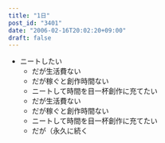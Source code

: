 ```yaml
---
title: "1日"
post_id: "3401"
date: "2006-02-16T20:02:20+09:00"
draft: false
---
```



* ニートしたい
  * だが生活費ない
  * だが稼ぐと創作時間ない
  * ニートして時間を目一杯創作に充てたい
  * だが生活費ない
  * だが稼ぐと創作時間ない
  * ニートして時間を目一杯創作に充てたい
  * だが（永久に続く
